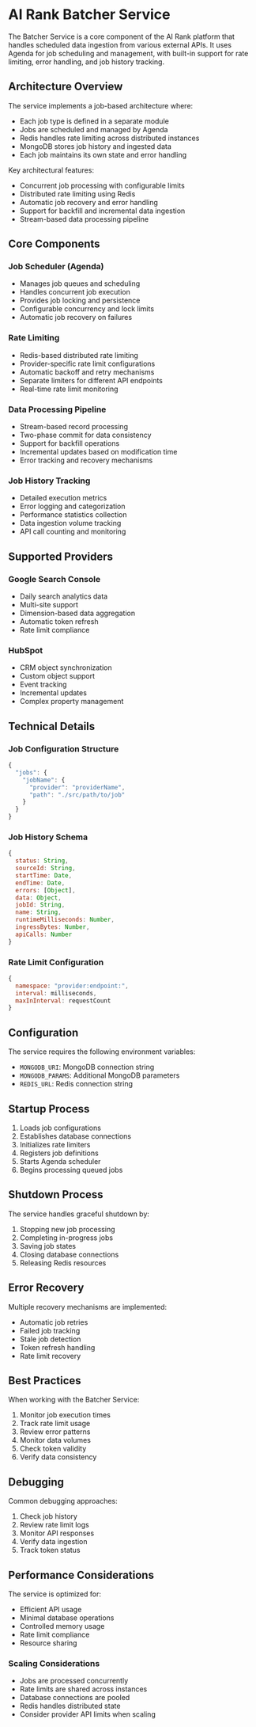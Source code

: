 # AI Rank Batcher Service

The Batcher Service is a core component of the AI Rank platform that handles scheduled data ingestion from various external APIs. It uses Agenda for job scheduling and management, with built-in support for rate limiting, error handling, and job history tracking.

## Architecture Overview

The service implements a job-based architecture where:
- Each job type is defined in a separate module
- Jobs are scheduled and managed by Agenda
- Redis handles rate limiting across distributed instances
- MongoDB stores job history and ingested data
- Each job maintains its own state and error handling

Key architectural features:
- Concurrent job processing with configurable limits
- Distributed rate limiting using Redis
- Automatic job recovery and error handling
- Support for backfill and incremental data ingestion
- Stream-based data processing pipeline

## Core Components

### Job Scheduler (Agenda)
- Manages job queues and scheduling
- Handles concurrent job execution
- Provides job locking and persistence
- Configurable concurrency and lock limits
- Automatic job recovery on failures

### Rate Limiting
- Redis-based distributed rate limiting
- Provider-specific rate limit configurations
- Automatic backoff and retry mechanisms
- Separate limiters for different API endpoints
- Real-time rate limit monitoring

### Data Processing Pipeline
- Stream-based record processing
- Two-phase commit for data consistency
- Support for backfill operations
- Incremental updates based on modification time
- Error tracking and recovery mechanisms

### Job History Tracking
- Detailed execution metrics
- Error logging and categorization
- Performance statistics collection
- Data ingestion volume tracking
- API call counting and monitoring

## Supported Providers

### Google Search Console
- Daily search analytics data
- Multi-site support
- Dimension-based data aggregation
- Automatic token refresh
- Rate limit compliance

### HubSpot
- CRM object synchronization
- Custom object support
- Event tracking
- Incremental updates
- Complex property management

## Technical Details

### Job Configuration Structure
```javascript
{
  "jobs": {
    "jobName": {
      "provider": "providerName",
      "path": "./src/path/to/job"
    }
  }
}
```

### Job History Schema
```javascript
{
  status: String,
  sourceId: String,
  startTime: Date,
  endTime: Date,
  errors: [Object],
  data: Object,
  jobId: String,
  name: String,
  runtimeMilliseconds: Number,
  ingressBytes: Number,
  apiCalls: Number
}
```

### Rate Limit Configuration
```javascript
{
  namespace: "provider:endpoint:",
  interval: milliseconds,
  maxInInterval: requestCount
}
```

## Configuration

The service requires the following environment variables:
- `MONGODB_URI`: MongoDB connection string
- `MONGODB_PARAMS`: Additional MongoDB parameters
- `REDIS_URL`: Redis connection string

## Startup Process

1. Loads job configurations
2. Establishes database connections
3. Initializes rate limiters
4. Registers job definitions
5. Starts Agenda scheduler
6. Begins processing queued jobs

## Shutdown Process

The service handles graceful shutdown by:
1. Stopping new job processing
2. Completing in-progress jobs
3. Saving job states
4. Closing database connections
5. Releasing Redis resources

## Error Recovery

Multiple recovery mechanisms are implemented:
- Automatic job retries
- Failed job tracking
- Stale job detection
- Token refresh handling
- Rate limit recovery

## Best Practices

When working with the Batcher Service:
1. Monitor job execution times
2. Track rate limit usage
3. Review error patterns
4. Monitor data volumes
5. Check token validity
6. Verify data consistency

## Debugging

Common debugging approaches:
1. Check job history
2. Review rate limit logs
3. Monitor API responses
4. Verify data ingestion
5. Track token status

## Performance Considerations

The service is optimized for:
- Efficient API usage
- Minimal database operations
- Controlled memory usage
- Rate limit compliance
- Resource sharing

### Scaling Considerations
- Jobs are processed concurrently
- Rate limits are shared across instances
- Database connections are pooled
- Redis handles distributed state
- Consider provider API limits when scaling 